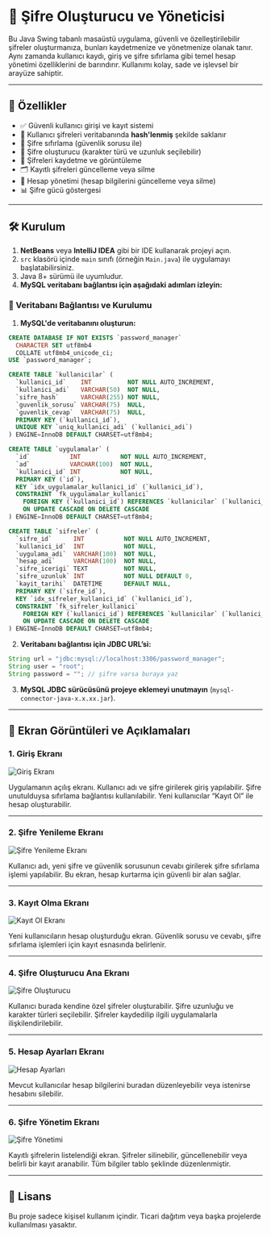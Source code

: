 # 🔐 Şifre Oluşturucu ve Yöneticisi

Bu Java Swing tabanlı masaüstü uygulama, güvenli ve özelleştirilebilir şifreler oluşturmanıza, bunları kaydetmenize ve yönetmenize olanak tanır. Aynı zamanda kullanıcı kaydı, giriş ve şifre sıfırlama gibi temel hesap yönetimi özelliklerini de barındırır. Kullanımı kolay, sade ve işlevsel bir arayüze sahiptir.

---

## 🚀 Özellikler

- ✅ Güvenli kullanıcı girişi ve kayıt sistemi  
- 🔐 Kullanıcı şifreleri veritabanında **hash'lenmiş** şekilde saklanır  
- 🔁 Şifre sıfırlama (güvenlik sorusu ile)  
- 🔐 Şifre oluşturucu (karakter türü ve uzunluk seçilebilir)  
- 💾 Şifreleri kaydetme ve görüntüleme  
- 🗂️ Kayıtlı şifreleri güncelleme veya silme  
- 👤 Hesap yönetimi (hesap bilgilerini güncelleme veya silme)  
- 📊 Şifre gücü göstergesi

---

## 🛠️ Kurulum

1. **NetBeans** veya **IntelliJ IDEA** gibi bir IDE kullanarak projeyi açın.  
2. `src` klasörü içinde `main` sınıfı (örneğin `Main.java`) ile uygulamayı başlatabilirsiniz.  
3. Java 8+ sürümü ile uyumludur.  
4. **MySQL veritabanı bağlantısı için aşağıdaki adımları izleyin:**

### 🔗 Veritabanı Bağlantısı ve Kurulumu

1. **MySQL'de veritabanını oluşturun:**

```sql
CREATE DATABASE IF NOT EXISTS `password_manager`
  CHARACTER SET utf8mb4
  COLLATE utf8mb4_unicode_ci;
USE `password_manager`;

CREATE TABLE `kullanicilar` (
  `kullanici_id`    INT          NOT NULL AUTO_INCREMENT,
  `kullanici_adi`   VARCHAR(50)  NOT NULL,
  `sifre_hash`      VARCHAR(255) NOT NULL,
  `guvenlik_sorusu` VARCHAR(75)  NULL,
  `guvenlik_cevap`  VARCHAR(75)  NULL,
  PRIMARY KEY (`kullanici_id`),
  UNIQUE KEY `uniq_kullanici_adi` (`kullanici_adi`)
) ENGINE=InnoDB DEFAULT CHARSET=utf8mb4;

CREATE TABLE `uygulamalar` (
  `id`           INT           NOT NULL AUTO_INCREMENT,
  `ad`           VARCHAR(100)  NOT NULL,
  `kullanici_id` INT           NOT NULL,
  PRIMARY KEY (`id`),
  KEY `idx_uygulamalar_kullanici_id` (`kullanici_id`),
  CONSTRAINT `fk_uygulamalar_kullanici`
    FOREIGN KEY (`kullanici_id`) REFERENCES `kullanicilar` (`kullanici_id`)
    ON UPDATE CASCADE ON DELETE CASCADE
) ENGINE=InnoDB DEFAULT CHARSET=utf8mb4;

CREATE TABLE `sifreler` (
  `sifre_id`      INT           NOT NULL AUTO_INCREMENT,
  `kullanici_id`  INT           NOT NULL,
  `uygulama_adi`  VARCHAR(100)  NOT NULL,
  `hesap_adi`     VARCHAR(100)  NOT NULL,
  `sifre_icerigi` TEXT          NOT NULL,
  `sifre_uzunluk` INT           NOT NULL DEFAULT 0,
  `kayit_tarihi`  DATETIME      DEFAULT NULL,
  PRIMARY KEY (`sifre_id`),
  KEY `idx_sifreler_kullanici_id` (`kullanici_id`),
  CONSTRAINT `fk_sifreler_kullanici`
    FOREIGN KEY (`kullanici_id`) REFERENCES `kullanicilar` (`kullanici_id`)
    ON UPDATE CASCADE ON DELETE CASCADE
) ENGINE=InnoDB DEFAULT CHARSET=utf8mb4;
```

2. **Veritabanı bağlantısı için JDBC URL’si:**

```java
String url = "jdbc:mysql://localhost:3306/password_manager";
String user = "root";
String password = ""; // şifre varsa buraya yaz
```

3. **MySQL JDBC sürücüsünü projeye eklemeyi unutmayın** (`mysql-connector-java-x.x.xx.jar`).

---

## 📸 Ekran Görüntüleri ve Açıklamaları

### 1. Giriş Ekranı
![Giriş Ekranı](https://github.com/user-attachments/assets/f8e21097-ddcf-4404-9db1-c91eb0578cae)

Uygulamanın açılış ekranı. Kullanıcı adı ve şifre girilerek giriş yapılabilir. Şifre unutulduysa sıfırlama bağlantısı kullanılabilir. Yeni kullanıcılar “Kayıt Ol” ile hesap oluşturabilir.

---

### 2. Şifre Yenileme Ekranı
![Şifre Yenileme Ekranı](https://github.com/user-attachments/assets/4ddd7030-d8d2-4d4e-ae90-bbea2a74977e)


Kullanıcı adı, yeni şifre ve güvenlik sorusunun cevabı girilerek şifre sıfırlama işlemi yapılabilir. Bu ekran, hesap kurtarma için güvenli bir alan sağlar.

---

### 3. Kayıt Olma Ekranı
![Kayıt Ol Ekranı](https://github.com/user-attachments/assets/5ca6c79c-2d85-4a4a-95bc-f4a4478e0b26)


Yeni kullanıcıların hesap oluşturduğu ekran. Güvenlik sorusu ve cevabı, şifre sıfırlama işlemleri için kayıt esnasında belirlenir.

---

### 4. Şifre Oluşturucu Ana Ekranı
![Şifre Oluşturucu](https://github.com/user-attachments/assets/4667885e-a759-493f-8577-93b634dc4070)


Kullanıcı burada kendine özel şifreler oluşturabilir. Şifre uzunluğu ve karakter türleri seçilebilir. Şifreler kaydedilip ilgili uygulamalarla ilişkilendirilebilir.

---

### 5. Hesap Ayarları Ekranı
![Hesap Ayarları](https://github.com/user-attachments/assets/1a9d8609-bbe3-4cd4-8f2c-cc37ac8a53ed)


Mevcut kullanıcılar hesap bilgilerini buradan düzenleyebilir veya istenirse hesabını silebilir.

---

### 6. Şifre Yönetim Ekranı
![Şifre Yönetimi](https://github.com/user-attachments/assets/b927ca1f-1535-4c44-9906-c02fa7a90dd5)

Kayıtlı şifrelerin listelendiği ekran. Şifreler silinebilir, güncellenebilir veya belirli bir kayıt aranabilir. Tüm bilgiler tablo şeklinde düzenlenmiştir.

---

## 📄 Lisans

Bu proje sadece kişisel kullanım içindir. Ticari dağıtım veya başka projelerde kullanılması yasaktır.
